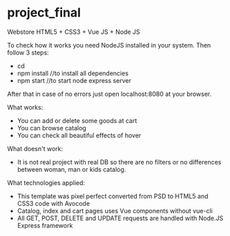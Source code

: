 # project_final
Webstore HTML5 + CSS3 + Vue JS + Node JS

To check how it works you need NodeJS installed in your system. Then follow 3 steps:
* cd <path to project>
* npm install //to install all dependencies
* npm start //to start node express server
  
After that in case of no errors just open localhost:8080 at your browser.

What works:
* You can add or delete some goods at cart
* You can browse catalog
* You can check all beautiful effects of hover

What doesn't work:
* It is not real project with real DB so there are no filters or no differences between woman, man or kids catalog.

What technologies applied:
* This template was pixel perfect converted from PSD to HTML5 and CSS3 code with Avocode
* Catalog, index and cart pages uses Vue components without vue-cli
* All GET, POST, DELETE and UPDATE requests are handled with Node.JS Express framework
